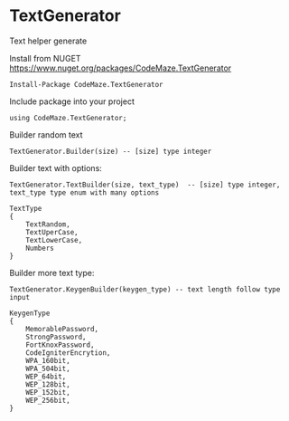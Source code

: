 # TextGenerator
Text helper generate

Install from NUGET https://www.nuget.org/packages/CodeMaze.TextGenerator

    Install-Package CodeMaze.TextGenerator

Include package into your project 
                
    using CodeMaze.TextGenerator;
          
Builder random text
    
    TextGenerator.Builder(size) -- [size] type integer
    
Builder text with options:
    
    TextGenerator.TextBuilder(size, text_type)  -- [size] type integer, text_type type enum with many options
        
    TextType
    {
        TextRandom,
        TextUperCase,
        TextLowerCase,
        Numbers
    }
    
Builder more text type:
    
    TextGenerator.KeygenBuilder(keygen_type) -- text length follow type input
    
    KeygenType
    {
        MemorablePassword,
        StrongPassword,
        FortKnoxPassword,
        CodeIgniterEncrytion,
        WPA_160bit,
        WPA_504bit,
        WEP_64bit,
        WEP_128bit,
        WEP_152bit,
        WEP_256bit,
    }
